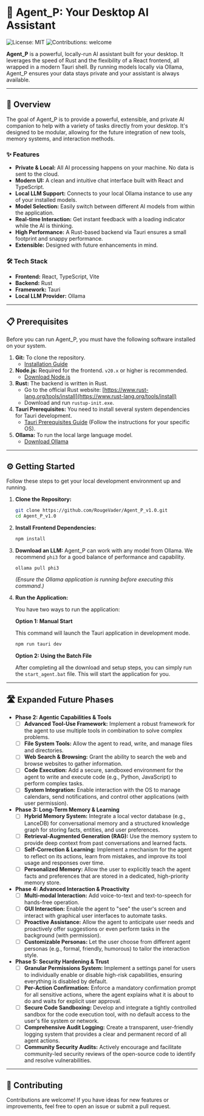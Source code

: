 # 🤖 Agent_P: Your Desktop AI Assistant

![License: MIT](https://img.shields.io/badge/License-MIT-blue.svg)
![Contributions: welcome](https://img.shields.io/badge/Contributions-welcome-brightgreen.svg)

**Agent_P** is a powerful, locally-run AI assistant built for your desktop. It leverages the speed of Rust and the flexibility of a React frontend, all wrapped in a modern Tauri shell. By running models locally via Ollama, Agent_P ensures your data stays private and your assistant is always available.

---

## 🚀 Overview

The goal of Agent_P is to provide a powerful, extensible, and private AI companion to help with a variety of tasks directly from your desktop. It's designed to be modular, allowing for the future integration of new tools, memory systems, and interaction methods.

### ✨ Features
- **Private & Local:** All AI processing happens on your machine. No data is sent to the cloud.
- **Modern UI:** A clean and intuitive chat interface built with React and TypeScript.
- **Local LLM Support:** Connects to your local Ollama instance to use any of your installed models.
- **Model Selection:** Easily switch between different AI models from within the application.
- **Real-time Interaction:** Get instant feedback with a loading indicator while the AI is thinking.
- **High Performance:** A Rust-based backend via Tauri ensures a small footprint and snappy performance.
- **Extensible:** Designed with future enhancements in mind.

### 🛠️ Tech Stack
- **Frontend:** React, TypeScript, Vite
- **Backend:** Rust
- **Framework:** Tauri
- **Local LLM Provider:** Ollama

---

## 📋 Prerequisites

Before you can run Agent_P, you must have the following software installed on your system.

1.  **Git:** To clone the repository.
    - [Installation Guide](https://git-scm.com/book/en/v2/Getting-Started-Installing-Git)
2.  **Node.js:** Required for the frontend. `v20.x` or higher is recommended.
    - [Download Node.js](https://nodejs.org/)
3.  **Rust:** The backend is written in Rust.
    - Go to the official Rust website: [https://www.rust-lang.org/tools/install](https://www.rust-lang.org/tools/install)
    - Download and run `rustup-init.exe`.
4.  **Tauri Prerequisites:** You need to install several system dependencies for Tauri development.
    - [Tauri Prerequisites Guide](https://tauri.app/v1/guides/getting-started/prerequisites) (Follow the instructions for your specific OS).
5.  **Ollama:** To run the local large language model.
    - [Download Ollama](https://ollama.com/)

---

## ⚙️ Getting Started

Follow these steps to get your local development environment up and running.

1.  **Clone the Repository:**
    ```bash
    git clone https://github.com/RougeVader/Agent_P_v1.0.git
    cd Agent_P_v1.0
    ```

2.  **Install Frontend Dependencies:**
    ```bash
    npm install
    ```

3.  **Download an LLM:**
    Agent_P can work with any model from Ollama. We recommend `phi3` for a good balance of performance and capability.
    ```bash
    ollama pull phi3
    ```
    *(Ensure the Ollama application is running before executing this command.)*

4.  **Run the Application:**

    You have two ways to run the application:

    **Option 1: Manual Start**

    This command will launch the Tauri application in development mode.
    ```bash
    npm run tauri dev
    ```

    **Option 2: Using the Batch File**

    After completing all the download and setup steps, you can simply run the `start_agent.bat` file. This will start the application for you.

---

## 🛣️ Expanded Future Phases

-   **Phase 2: Agentic Capabilities & Tools**
    -   [ ] **Advanced Tool-Use Framework:** Implement a robust framework for the agent to use multiple tools in combination to solve complex problems.
    -   [ ] **File System Tools:** Allow the agent to read, write, and manage files and directories.
    -   [ ] **Web Search & Browsing:** Grant the ability to search the web and browse websites to gather information.
    -   [ ] **Code Execution:** Add a secure, sandboxed environment for the agent to write and execute code (e.g., Python, JavaScript) to perform complex tasks.
    -   [ ] **System Integration:** Enable interaction with the OS to manage calendars, send notifications, and control other applications (with user permission).

-   **Phase 3: Long-Term Memory & Learning**
    -   [ ] **Hybrid Memory System:** Integrate a local vector database (e.g., LanceDB) for conversational memory and a structured knowledge graph for storing facts, entities, and user preferences.
    -   [ ] **Retrieval-Augmented Generation (RAG):** Use the memory system to provide deep context from past conversations and learned facts.
    -   [ ] **Self-Correction & Learning:** Implement a mechanism for the agent to reflect on its actions, learn from mistakes, and improve its tool usage and responses over time.
    -   [ ] **Personalized Memory:** Allow the user to explicitly teach the agent facts and preferences that are stored in a dedicated, high-priority memory store.

-   **Phase 4: Advanced Interaction & Proactivity**
    -   [ ] **Multi-modal Interaction:** Add voice-to-text and text-to-speech for hands-free operation.
    -   [ ] **GUI Interaction:** Enable the agent to "see" the user's screen and interact with graphical user interfaces to automate tasks.
    -   [ ] **Proactive Assistance:** Allow the agent to anticipate user needs and proactively offer suggestions or even perform tasks in the background (with permission).
    -   [ ] **Customizable Personas:** Let the user choose from different agent personas (e.g., formal, friendly, humorous) to tailor the interaction style.

-   **Phase 5: Security Hardening & Trust**
    -   [ ] **Granular Permissions System:** Implement a settings panel for users to individually enable or disable high-risk capabilities, ensuring everything is disabled by default.
    -   [ ] **Per-Action Confirmation:** Enforce a mandatory confirmation prompt for all sensitive actions, where the agent explains what it is about to do and waits for explicit user approval.
    -   [ ] **Secure Code Sandboxing:** Develop and integrate a tightly controlled sandbox for the code execution tool, with no default access to the user's file system or network.
    -   [ ] **Comprehensive Audit Logging:** Create a transparent, user-friendly logging system that provides a clear and permanent record of all agent actions.
    -   [ ] **Community Security Audits:** Actively encourage and facilitate community-led security reviews of the open-source code to identify and resolve vulnerabilities.

---

## 🙌 Contributing

Contributions are welcome! If you have ideas for new features or improvements, feel free to open an issue or submit a pull request.
